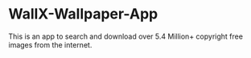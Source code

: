 # WallX-Wallpaper-App
This is an app to search and download over 5.4 Million+ copyright free images from the internet. 
